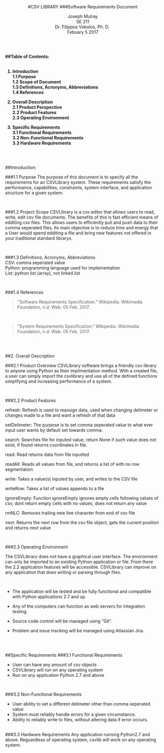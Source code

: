 <center>
#CSV LIBRARY
###Software Requirements Document

Joseph Mulray<br/>
SE 211 <br/>
Dr. Filippos Vokolos, Ph. D. <br/>
Febuary 5 2017<br/>
</center>

<strong>
<br/>
<br/>

##Table of Contents:
<br/>
<br/>

1. Introduction <br/> 
1.1 Purpose <br/>
1.2 Scope of Document <br/>
1.3 Definitions, Acronyms, Abbreviations <br/>
1.4 References

2. Overall Description<br/>
2.1 Product Perspective<br/> 
2.2 Product Features<br/> 
2.3 Operating Environment<br/> 

3. Specific Requirements<br/> 
3.1 Functional Requirements<br/> 
3.2 Non-Functional Requirements<br/> 
3.3 Hardware Requirements<br/> 


</strong>

<br/>
<br/>

##Introduction:

###1.1 Purpose
The purpose of this document is to specify all the requirements for an CSVLibrary system. These requirements satisfy the performance, capabilities, constraints, system interface, and application structure for a given system.

<br/> 


###1.2 Project Scope
CSVLibrary is a csv editor that allows users to read, write, edit csv file documents. The benefits of this is fast efficient means of edditing csv files. This allows users to efficiently pull and push data to their comma seperated files. Its main objective is to reduce time and energy that a User would spend edditing a file and bring new features not offered in your traditional standard librarys.

<br/>

###1.3 Definitions, Acronyms, Abbreviations <br/>
CSV: comma seperated value <br/>
Python: programming language used for implementation <br/>
List: python list (array), not linked list <br/>

<br/>

###1.4 References

>"Software Requirements Specification." Wikipedia. Wikimedia Foundation, n.d. Web. 05 Feb. 2017.
<br/>

>"System Requirements Specification." Wikipedia. Wikimedia Foundation, n.d. Web. 05 Feb. 2017.

<br/>
<br/>


##2. Overall Description

###2.1 Product Overview
CSVLibrary software brings a friendly csv library to anyone using Python as their implimentation method. With a created file, a user can simply import the csvlibrary and use all of the defined functions simplifying and increasing performance of a system.

<br/>

###2.2 Product Features

refresh: Refresh is used to reassign data, used when changing delimeter or changes made to a file and want a refresh of that data <br/>

setDelimeter: The purpose is to set comma seperated value to what ever input user wants by default set towards comma. <br/>

search: Searches file for inputed value, return None if such value does not exist, if found returns coordinates in file. <br/>

read: Read returns data from file inputted <br/>

readAll: Reads all values from file, and returns a list of with no row segmentation <br/>

write: Takes a value(s) inputed by user, and writes to the CSV file <br/>

writeRow: Takes a list of values appends to a file<br/>

ignoreEmpty: Function ignoreEmpty ignores empty cells following values of csv, dont return empty cells with no values, does not return any value <br/>

rmNLC: Removes trailing new line character from end of csv file <br/>

next: Returns the next row from the csv file object, gets the current position and returns next value <br/>

<br/>

###2.3 Operating Environment

The CSVLibrary does not have a graphical user interface. The environment can only be imported to an existing Python application or file. From there the 2.2 application features will be accessible. CSVLibrary can improve on any application that does writing or parsing through files. 

<br/>


* The application will be tested and be fully functional and compatible with Python applications 2.7 and up. <br/>

* Any of the computers can function as web servers for integration testing.
* Source code control will be managed using "Git".
* Problem and issue tracking will be managed using Atlassian Jira.

<br/>
<br/>

##Specific Requirements
###3.1 Functional Requirements
* User can have any amount of csv objects
* CSVLibrary will run on any operating system
* Run on any application Python 2.7 and above

<br/>


###3.2 Non-Functional Requirements
* User ability to set a different delimeter other than comma seperated value
* System must reliably handle errors for a given circumstance.
*  Ability to reliably write to files, without altering data if error occurs.


<br/>
###3.3  Hardware Requirements
Any application running Python2.7 and above. Reguardless of operating system, csvlib will work on any operating system.


